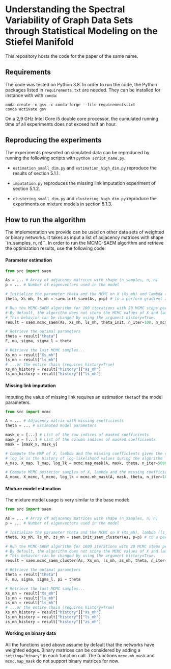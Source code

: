 # Understanding the Spectral Variability of Graph Data Sets through Statistical Modeling on the Stiefel Manifold

This repository hosts the code for the paper of the same name. 

## Requirements

The code was tested on Python 3.8. In order to run the code, the Python packages listed in `requirements.txt` are needed. They can be installed for instance with with `conda`:

```
onda create -n gsv -c conda-forge --file requirements.txt
conda activate gsv
```

On a 2,9 GHz Intel Core i5 double core processor, the cumulated running time of all experiments does not exceed half an hour.

## Reproducing the experiments

The experiments presented on simulated data can be reproduced by running the following scripts with `python script_name.py`.

- `estimation_small_dim.py` and `estimation_high_dim.py` reproduce the results of section 5.1.1.

- `imputation.py` reproduces the missing link imputation experiment of section 5.1.2.

- `clustering_small_dim.py` and `clustering_high_dim.py` reproduce the experiments on mixture models in section 5.1.3.

## How to run the algorithm

The implementation we provide can be used on other data sets of weighted or binary networks. It takes as input a list of adjacency matrices with shape `(n_samples, n, n)``.  In order to run the MCMC-SAEM algorithm and retrieve the optimization results, use the following code.

#### Parameter estimation

```python
from src import saem

As = ... # Array of adjacency matrices with shape (n_samples, n, n)
p = ... # Number of eigenvectors used in the model

# Initialize the parameter theta and the MCMC on X (Xs_mh) and lambda (ls_mh)
theta, Xs_mh, ls_mh = saem.init_saem(As, p=p) # to a perform gradient ascent on X, use saem.init_saem_grad instead

# Run the MCMC-SAEM algorithm for 100 iterations with 20 MCMC steps per SAEM iteration
# By default, the algorithm does not store the MCMC values of X and lambda along the trajectory.
# This behavior can be changed by using the argument history=True.
result = saem.mcmc_saem(As, Xs_mh, ls_mh, theta_init, n_iter=100, n_mcmc=20, history=True)

# Retrieve the optimal parameters
theta = result["theta"]
F, mu, sigma, sigma_l = theta

# Retrieve the last MCMC samples...
Xs_mh = result["Xs_mh"]
ls_mh = result["ls_mh"]
# ...or the entire chain (requires history=True)
Xs_mh_history = result["history"]["Xs_mh"]
ls_mh_history = result["history"]["ls_mh"]
```

#### Missing link imputation

Imputing the value of missing link requires an estimation `theta`of the model parameters.

```python
from src import mcmc

A = ... # Adjacency matrix with missing coefficients
theta = ... # Estimated model parameters

mask_x = [...] # List of the row indices of masked coefficients
mask_y = [...] # List of the column indices of masked coefficients
mask = [mask_x, mask_y]

# Compute the MAP of X, lambda and the missing coefficients given the others.
# log_lk is the history of log-likelihood values during the algorithm
A_map, X_map, l_map, log_lk = mcmc.map_mask(A, mask, theta, n_iter=5000)

# Compute MCMC posterior samples of X, lambda and the missing coefficients given the others.
A_mcmc, X_mcmc, l_mcmc, log_lk = mcmc.mh_mask(A, mask, theta, n_iter=10000)
```

#### Mixture model estimation

The mixture model usage is very similar to the base model:

```python
from src import saem

As = ... # Array of adjacency matrices with shape (n_samples, n, n)
p = ... # Number of eigenvectors used in the model

# Initialize the parameter theta and the MCMC on X (Xs_mh), lambda (ls_mh) and the labels z (zs_mh)
theta, Xs_mh, ls_mh, zs_mh = saem.init_saem_cluster(As, p=p) # to a perform gradient ascent on X, use saem.init_saem_grad_cluster instead

# Run the MCMC-SAEM algorithm for 1000 iterations with 20 MCMC steps per SAEM iteration and initial temperature 50
# By default, the algorithm does not store the MCMC values of X and lambda along the trajectory.
# This behavior can be changed by using the argument history=True.
result = saem.mcmc_saem_cluster(As, Xs_mh, ls_mh, zs_mh, theta, n_iter=1000, n_mcmc=20, T=50, history=True)

# Retrieve the optimal parameters
theta = result["theta"]
F, mu, sigma, sigma_l, pi = theta

# Retrieve the last MCMC samples...
Xs_mh = result["Xs_mh"]
ls_mh = result["ls_mh"]
zs_mh = result["ls_mh"]
# ...or the entire chain (requires history=True)
Xs_mh_history = result["history"]["Xs_mh"]
ls_mh_history = result["history"]["ls_mh"]
zs_mh_history = result["history"]["zs_mh"]
```

#### Working on binary data

All the functions used above assume by default that the networks have weighted edges. Binary matrices can be considered by adding a `setting="binary"` in each function call. The functions `mcmc.mh_mask` and `mcmc.map_mask` do not support binary matrices for now.

